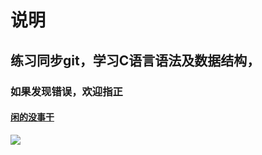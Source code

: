 # 说明


## 练习同步git，学习C语言语法及数据结构，

### 如果发现错误，欢迎指正

#### [闲的没事干](https://t.me/JLJDZZY_DailyLife)

<img src="![](https://raw.githubusercontent.com/JLJDZZY/Pic/IMG/IMG/bei2.jpg)"/>
